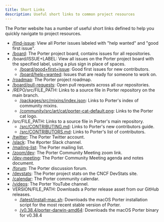 ```yaml
---
title: Short Links
description: Useful short links to common project resources
---
```


The Porter website has a number of useful short links defined to help you quickly navigate to project resources.

* [/find-issue](/find-issue): View all Porter issues labeled with "help wanted" and "good first issue".
* [/board](/board/): The Porter project board, contains issues for all repositories.
* /board/ISSUE+LABEL: View all issues on the Porter project board with the specified label, using a plus sign in place of spaces.
    * [/board/good+first+issue](/board/good+first+issue): Good first issues for new contributors.
    * [/board/help+wanted](/board/help+wanted): Issues that are ready for someone to work on.
* [/roadmap](/roadmap/): The Porter project roadmap.
* [/board/pull-requests](/board/pull-requests): Open pull requests across all our repositories.
* /REPO/src/FILE_PATH: Links to a source file in Porter repository on the main branch.
    * [/packages/src/mixins/index.json](/packages/src/mixins/index.json): Links to Porter's index of community mixins.
    * [/community/src/art/cat/porter-cat-default.png](/community/src/art/cat/porter-cat-default.png): Links to the Porter cat logo.
* /src/FILE_PATH: Links to a source file in Porter's main repository.
    * [/src/CONTRIBUTING.md](/src/CONTRIBUTING.md): Links to Porter's new contributors guide.
    * [/src/CONTRIBUTORS.md](/src/CONTRIBUTORS.md): Links to Porter's list of contributors.
* [/twitter](/twitter/): The Porter Twitter account.
* [/slack](/slack/): The #porter Slack channel.
* [/mailing-list](/mailing-list/): The Porter mailing list.
* [/zoom/dev](/zoom/dev/): The Porter Community Meeting zoom link.
* [/dev-meeting](/dev-meeting/): The Porter Community Meeting agenda and notes document.
* [/forum](/forum/): The Porter discussion forum.
* [/devstats](/devstats/): The Porter project stats on the CNCF DevStats site.
* [/calendar](/calendar/): The Porter community calendar.
* [/videos](/videos/): The Porter YouTube channel.
* VERSION/FILE_PATH: Downloads a Porter release asset from our GitHub releases.
    * [/latest/install-mac.sh](/latest/install-mac.sh): Downloads the macOS Porter installation script for the most recent stable version of Porter.
    * [/v0.38.4/porter-darwin-amd64](/v0.38.4/porter-darwin-amd64): Downloads the macOS Porter binary for v0.38.4
  